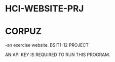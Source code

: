 # HCI-WEBSITE-PRJ
# CORPUZ
-an exercise website.
BSIT1-12 PROJECT 


AN API KEY IS REQUIRED TO RUN THIS PROGRAM.


